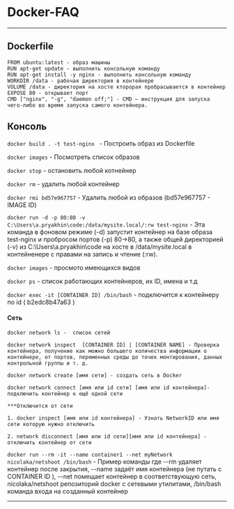 # Docker-FAQ

---

## Dockerfile

```
FROM ubuntu:latest - образ машины 
RUN apt-get update - выполнить консольную команду 
RUN apt-get install -y nginx - выполнить консольную команду 
WORKDIR /data - рабочая директория в контейнере
VOLUME /data - директория на хосте кторорая пробрасывается в контейнер
EXPOSE 80 - открывает порт
CMD ["nginx", "-g", "daemon off;"] - CMD — инструкция для запуска чего-либо во время запуска самого контейнера. 
```
## Консоль

`docker build . -t test-nginx ` - Построить образ из Dockerfile

`docker images` - Посмотреть список образов

`doсker stop` - остановить любой котнейнер

`docker rm` - удалить любой контейнер

`docker rmi bd57e967757` - Удалить любой из образов (bd57e967757 - IMAGE ID) 

`docker run -d -p 80:80 -v C:\Users\a.pryakhin\code:/data/mysite.local/:rw test-nginx` - Эта команда в фоновом режиме (-d) запустит контейнер на базе образа test-nginx и пробросом портов (-p) 80->80, а также общей директорией (-v) из C:\Users\a.pryakhin\code на хосте в /data/mysite.local в контейненере с правами на запись и чтение (:rw).

`docker images` - просмото имеющихся видов

`docker ps` - список работающих контейнеров, их ID, имена и т.д

`docker exec -it [CONTAINER ID] /bin/bash` - подключится к контейнеру по id ( b2edc8b47a63 )

#### Сеть
```
docker network ls -  список сетей

docker network inspect  [CONTAINER ID] | [CONTAINER NAME] - Проверка контейнера, получение как можно большего количества информации о контейнере, от портов, переменных среды до точек монтирования, данных контрольной группы и т. д.

docker network create [имя сети] - создать сеть в Docker

docker network connect [имя или id сети] [имя или id контейнера]- подключить контейнер к ещё одной сети

***Отключится от сети

1. docker inspect [имя или id контейнера] - Узнать NetworkID или имя сети которую нужно отключить

2. network disconnect [имя или id сети][имя или id контейнера] - отключить контейнер от сети
```
`docker run --rm -it --name container1 --net myNetwork nicolaka/netshoot /bin/bash` - Пример команды где --rm удаляет контейнер после закрытия, --name задаёт имя контейнера (не путать с CONTAINER ID ), --net помещает контейнер в соответствующую сеть, nicolaka/netshoot репозиторий docker с сетевыми утилитами, /bin/bash команда входа на созданный контейнер


---

